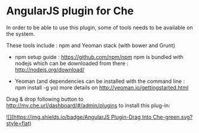 AngularJS plugin for Che
=============================


In order to be able to use this plugin, some of tools needs to be available on the system.

These tools include : npm and Yeoman stack (with bower and Grunt)

* npm setup guide : https://github.com/npm/npm
npm is bundled with nodejs which can be downloaded from there : http://nodejs.org/download/


* Yeoman (and dependencies can be installed with the command line : npm install -g yo)
   more details on http://yeoman.io/gettingstarted.html
   
Drag & drop following button to http://my.che.url/dashboard/#/admin/plugins to install this plug-in:

[![](https://img.shields.io/badge/AngularJS Plugin-Drag Into Che-green.svg?style=flat)](http://eclipse.org/che/?install&uri=mvn:org.eclipse.che.plugin:angularjs-assembly:zip:CURRENT)
